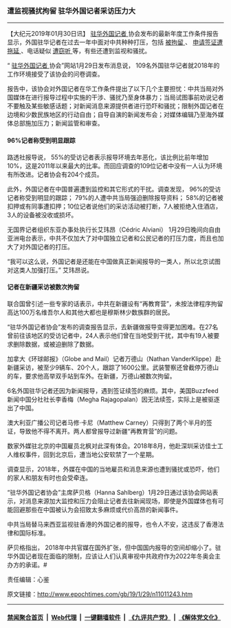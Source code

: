 ### 遭监视骚扰拘留 驻华外国记者采访压力大
------------------------

<p>
 【大纪元2019年01月30日讯】
 <a href="http://www.epochtimes.com/gb/tag/%E9%A9%BB%E5%8D%8E%E5%A4%96%E5%9B%BD%E8%AE%B0%E8%80%85.html">
  驻华外国记者
 </a>
 协会发布的最新年度工作条件报告显示，外国驻华记者在过去一年中面对中共种种打压，包括
 <a href="http://www.epochtimes.com/gb/tag/%E8%A2%AB%E6%8B%98%E7%95%99.html">
  被拘留
 </a>
 、
 <a href="http://www.epochtimes.com/gb/tag/%E7%94%B3%E8%AF%B7%E7%AD%BE%E8%AF%81%E9%81%AD%E6%8B%96%E5%BB%B6.html">
  申请签证遭拖延
 </a>
 、电话疑似
 <a href="http://www.epochtimes.com/gb/tag/%E9%81%AD%E7%AA%83%E5%90%AC.html">
  遭窃听
 </a>
 等，有些还遭到监视和骚扰。
</p>
<p>
 “
 <a href="http://www.epochtimes.com/gb/tag/%E9%A9%BB%E5%8D%8E%E5%A4%96%E5%9B%BD%E8%AE%B0%E8%80%85.html">
  驻华外国记者
 </a>
 协会”网站1月29日发布消息说， 109名外国驻华记者就2018年的工作环境接受了该协会的问卷调查。
</p>
<p>
 报告中，该协会对外国记者在华工作条件提出了以下几个主要担忧：中共当局对外国媒体在进行报导过程中实施的干涉、骚扰乃至身体暴力；当局试图事前劝说记者不要触及某些敏感话题；对新闻消息来源提供者进行恐吓和骚扰；限制外国记者在边境和少数民族地区的行动自由；自导自演的新闻发布会；对媒体编辑乃至海外媒体总部施加压力；新闻监管和审查。
</p>
<h4>
 96%记者称受到明显跟踪
</h4>
<p>
 路透社报导说， 55%的受访记者表示报导环境去年恶化，该比例比前年增加10%，这是2011年以来最大的比率。而回应调查的109位记者中没有一人认为环境有所改进。记者协会有204个成员。
</p>
<p>
 此外，外国记者在中国普遍遭到监控和其它形式的干扰。调查发现， 96%的受访记者称受到明显的跟踪； 79%的人遭中共当局强迫删除报导资料； 58%的记者被扣押或有同事遭扣押；10位记者说他们的采访活动被打断，7人被拒绝入住酒店，3人的设备被没收或损坏。
</p>
<p>
 无国界记者组织东亚办事处执行长艾玮昂（Cédric Alviani） 1月29日晚间向自由亚洲电台表示，中共不仅加大了对中国独立记者和公民记者的打压力度，而且也加大了对外国记者的打压。
</p>
<p>
 “我可以这么说，外国记者是还能在中国做真正新闻报导的一类人，所以北京试图对这类人加强打压。” 艾玮昂说。
</p>
<h4>
 记者在新疆采访被数次拘留
</h4>
<p>
 联合国曾引述一些专家的话表示，中共在新疆设有“再教育营”，未按法律程序拘留高达100万名维吾尔人和其他大都也是穆斯林少数族群的居民。
</p>
<p>
 “驻华外国记者协会”发布的调查报告显示，去新疆做报导变得更加困难。在27名曾前往该地区的受访记者中，24人表示他们曾在当地受到干扰，其中有19人被要求删除数据，或被迫删除了数据。
</p>
<p>
 加拿大《环球邮报》（Globe and Mail）记者万德山（Nathan VanderKlippe）赴新疆采访，被至少9辆车、20个人，跟踪了1600公里。武装警察还曾截停万德山的车，要求他高举双手站到车外。在新疆，万德山被数次拘留。
</p>
<p>
 6名外国驻华记者还因为新闻报导，遇到签证续签的麻烦。其中，美国Buzzfeed新闻中国分社社长李香梅（Megha Rajagopalan）因无法续签，实际上是被驱逐出了中国。
</p>
<p>
 澳大利亚广播公司记者马修·卡尼（Matthew Carney）只得到了两个半月的签证，导致他不得不离开。两人都曾报导过新疆“再教育营”的问题。
</p>
<p>
 数家外媒驻北京的中国雇员北枫对此深有体会。2018年8月，他赴深圳采访佳士工人维权事件，回到北京后，遭当地公安软禁了一个星期。
</p>
<p>
 调查显示，2018年，外媒在中国的当地雇员和消息来源也遭到骚扰或恐吓，他们的家人和朋友有时也会受牵连。
</p>
<p>
 “驻华外国记者协会”主席萨贝格（Hanna Sahlberg）1月29日通过该协会网站表示，对消息来源加大监控和压力会阻止记者去往新闻现场，即使是外国媒体也有可能回避那些在中国被认为会招致太多麻烦或代价高昂的新闻事件。
</p>
<p>
 中共当局替马来西亚监视驻香港的外国记者的报导，也令人不安，这违反了香港法律和国际标准。
</p>
<p>
 萨贝格指出， 2018年中共官媒在国外扩张，但中国国内报导的空间却缩小了。驻华外国记者现在面临的限制，应该让人们认真审视中共政府作为2022年冬奥会主办方的承诺。#
</p>
<p>
 责任编辑：心鉴
</p>

原文链接：http://www.epochtimes.com/gb/19/1/29/n11011243.htm


------------------------
#### [禁闻聚合首页](https://github.com/gfw-breaker/banned-news/blob/master/README.md) &nbsp;|&nbsp; [Web代理](https://github.com/gfw-breaker/open-proxy/blob/master/README.md) &nbsp;|&nbsp; [一键翻墙软件](https://github.com/gfw-breaker/nogfw/blob/master/README.md) &nbsp;|&nbsp; [《九评共产党》](https://github.com/gfw-breaker/9ping.md/blob/master/README.md#九评之一评共产党是什么) &nbsp;|&nbsp; [《解体党文化》](https://github.com/gfw-breaker/jtdwh.md/blob/master/README.md#绪论)